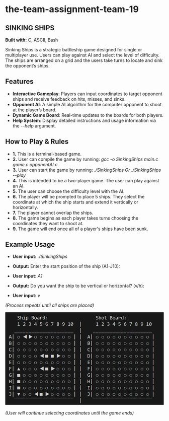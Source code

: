 # the-team-assignment-team-19

## SINKING SHIPS

**Built with:** C, ASCII, Bash

Sinking Ships is a strategic battleship game designed for single or multiplayer use. Users can play against AI and select the level of difficulty. The ships are arranged on a grid and the users take turns to locate and sink the opponent’s ships. 

## **Features** 
- **Interactive Gameplay**: Players can input coordinates to target opponent ships and receive feedback on hits, misses, and sinks. 
- **Opponent AI**: A simple AI algorithm for the computer opponent to shoot at the player’s board. 
- **Dynamic Game Board**: Real-time updates to the boards for both players. 
- **Help System**: Display detailed instructions and usage information via the _--help_ argument.

## **How to Play & Rules**
- **1.** This is a terminal-based game. 
- **2.** User can compile the game by running: _gcc -o SinkingShips main.c game.c opponentAI.c_
- **3.** User can start the game by running: _./SinkingShips Or ./SinkingShips --play_
- **4.** This is intended to be a two-player game. The user can play against an AI.
- **5.** The user can choose the difficulty level with the AI.
- **6.** The player will be prompted to place 5 ships. They select the coordinate at which the ship starts and extend it vertically or horizontally.
- **7.** The player cannot overlap the ships.
- **8.** The game begins as each player takes turns choosing the coordinates they want to shoot at.
- **9.** The game will end once all of a player's ships have been sunk.

## **Example Usage**
- **User input:** _./SinkingShips_
- **Output:** Enter the start position of the ship (A1-J10):

- **User input:** _A1_
- **Output:** Do you want the ship to be vertical or horizontal? (v/h):

- **User input:** _v_

_(Process repeats until all ships are placed)_

![Battleship Game Screenshot](readme_exampleusage/GameBoardExample.png )

_(User will continue selecting coordinates until the game ends)_
